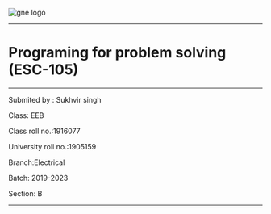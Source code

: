 ![gne logo](chrome://fileicon/?path=C%3A%5CUsers%5Cacer07%5CDesktop%5Clogo.png&scale=1x)

_ _ _ _ _
 # Programing for problem solving (ESC-105)

_ _ _ _ _

Submited by : Sukhvir singh

Class: EEB

Class roll no.:1916077

University roll no.:1905159

Branch:Electrical 

Batch: 2019-2023

Section: B
_ _ _ _ _
